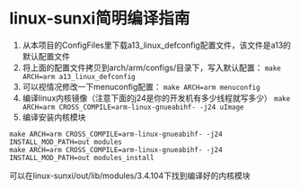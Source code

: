 # linux-sunxi简明编译指南

1. 从本项目的ConfigFiles里下载a13_linux_defconfig配置文件，该文件是a13的默认配置文件
2. 将上面的配置文件拷贝到arch/arm/configs/目录下，写入默认配置：
	`make ARCH=arm a13_linux_defconfig`
3. 可以视情况修改一下menuconfig配置：
	`make ARCH=arm menuconfig`
4. 编译linux内核镜像（注意下面的j24是你的开发机有多少线程就写多少）
	`make ARCH=arm CROSS_COMPILE=arm-linux-gnueabihf- -j24 uImage`
5. 编译安装内核模块

```shell
make ARCH=arm CROSS_COMPILE=arm-linux-gnueabihf- -j24 INSTALL_MOD_PATH=out modules
make ARCH=arm CROSS_COMPILE=arm-linux-gnueabihf- -j24 INSTALL_MOD_PATH=out modules_install
```

可以在linux-sunxi/out/lib/modules/3.4.104下找到编译好的内核模块
